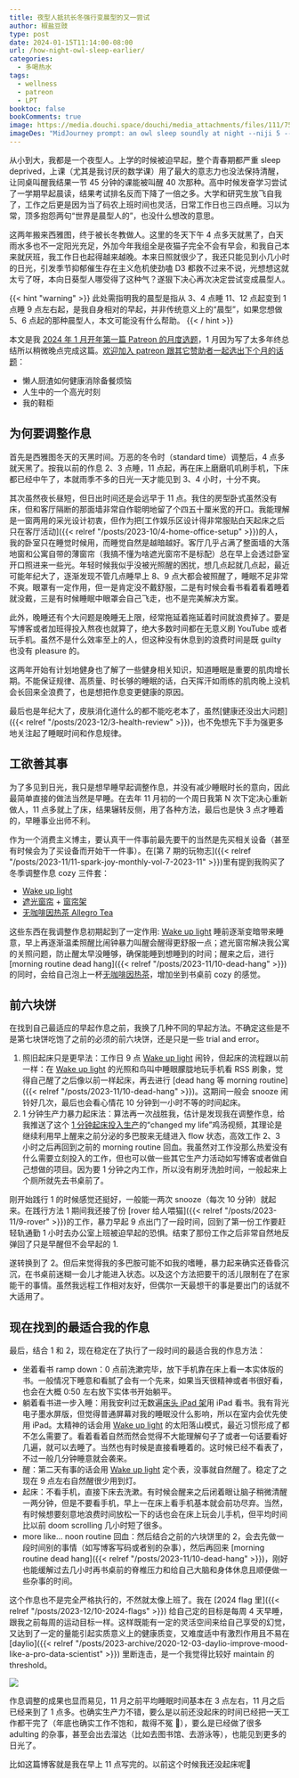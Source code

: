 ```yaml
---
title: 夜型人抵抗长冬强行变晨型的又一尝试
author: 椒盐豆豉
type: post
date: 2024-01-15T11:14:00-08:00
url: /how-night-owl-sleep-earlier/
categories:
  - 多喝热水
tags:
  - wellness
  - patreon
  - LPT
booktoc: false
bookComments: true
image: https://media.douchi.space/douchi/media_attachments/files/111/753/042/859/227/347/original/c21a6acf6027ef0e.png
imageDes: "MidJourney prompt: an owl sleep soundly at night --niji 5 --ar 16:9"
---
```


从小到大，我都是一个夜型人。上学的时候被迫早起，整个青春期都严重 sleep deprived，上课（尤其是我讨厌的数学课）用了最大的意志力也没法保持清醒，让同桌叫醒我结果一节 45 分钟的课能被叫醒 40 次那种。高中时候发奋学习尝试了一学期早起晨读，结果考试排名反而下降了一倍之多。大学和研究生放飞自我了，工作之后更是因为当了码农上班时间也灵活，日常工作日也三四点睡。习以为常，顶多抱怨两句“世界是晨型人的”，也没什么想改的意思。

这两年搬来西雅图，终于被长冬教做人。这里的冬天下午 4 点多天就黑了，白天雨水多也不一定阳光充足，外加今年我组全是夜猫子完全不会有早会，和我自己本来就厌班，我工作日也起得越来越晚。本来日照就很少了，我还只能见到小几小时的日光，引发季节抑郁催生存在主义危机使劲嗑 D3 都救不过来不说，光想想这就太亏了呀，本向日葵型人哪受得了这种气？遂狠下决心再次决定尝试变成晨型人。

{{< hint "warning" >}}
此处需指明我的晨型是指从 3、4 点睡 11、12 点起变到 1 点睡 9 点左右起，是我自身相对的早起，并非传统意义上的“晨型”，如果您想做 5、6 点起的那种晨型人，本文可能没有什么帮助。
{{< / hint >}}

<!--more-->

本文是我 [2024 年 1 月开年第一篇 Patreon 的月度选题](https://www.patreon.com/posts/2024-nian-1-yue-94438796)，1 月因为写了太多年终总结所以稍微晚点完成这篇。[欢迎加入 patreon 跟其它赞助者一起选出下个月的话题](https://www.patreon.com/posts/96458213)：
- 懒人厨渣如何健康消除备餐烦恼
- 人生中的一个高光时刻
- 我的鞋柜

## 为何要调整作息
首先是西雅图冬天的天黑时间。万恶的冬令时（standard time）调整后，4 点多就天黑了。按我以前的作息 2、3 点睡，11 点起，再在床上磨磨叽叽刷手机，下床都已经中午了，本就雨季不多的日光一天才能见到 3、4 小时，十分不爽。

其次虽然夜长昼短，但日出时间还是会远早于 11 点。我住的房型卧式虽然没有床，但和客厅隔断的那面墙非常自作聪明地留了个四五十厘米宽的开口。我能理解是一窗两用的采光设计初衷，但作为把[工作娱乐区设计得非常服贴白天起床之后只在客厅活动]({{< relref "/posts/2023-10/4-home-office-setup" >}})的人，我的卧室只在睡觉时候用，而睡觉自然是越暗越好。客厅几乎占满了整面墙的大落地窗和公寓自带的薄窗帘（我搞不懂为啥遮光窗帘不是标配）总在早上会透过卧室开口照进来一些光。年轻时候我似乎没被光照醒的困扰，想几点起就几点起，最近可能年纪大了，逐渐发现不管几点睡早上 8、9 点大都会被照醒了，睡眠不足非常不爽。眼罩有一定作用，但一是肯定没不戴舒服，二是有时候会看书看着看着睡着就没戴，三是有时候睡眠中眼罩会自己飞走，也不是完美解决方案。

此外，晚睡还有个大问题是晚睡无上限，经常拖延着拖延着时间就浪费掉了。要是写博客或者加班得投入熬夜也就算了，绝大多数时间都在无意义刷 YouTube 或者玩手机。虽然不是什么效率至上的人，但这种没有休息到的浪费时间是既 guilty 也没有 pleasure 的。

这两年开始有计划地健身也了解了一些健身相关知识，知道睡眠是重要的肌肉增长期。不能保证规律、高质量、时长够的睡眠的话，白天挥汗如雨练的肌肉晚上没机会长回来全浪费了，也是想把作息变更健康的原因。

最后也是年纪大了，皮肤消化道什么的都不能吃老本了，虽然[健康还没出大问题]({{< relref "/posts/2023-12/3-health-review" >}})，也不免想先下手为强更多地关注起了睡眠时间和作息规律。

## 工欲善其事
为了多见到日光，我只是想早睡早起调整作息，并没有减少睡眠时长的意向，因此最简单直接的做法当然是早睡。在去年 11 月初的一个周日我第 N 次下定决心重新做人，11 点多就上了床，结果辗转反侧，用了各种方法，最后也是快 3 点才睡着的，早睡事业出师不利。

作为一个消费主义博主，要认真干一件事前最先要干的当然是先买相关设备（甚至有时候会为了买设备而开始干一件事）。在[第 7 期的玩物志]({{< relref "/posts/2023-11/11-spark-joy-monthly-vol-7-2023-11" >}})里有提到我购买了冬季调整作息 cozy 三件套：
- [Wake up light](https://amzn.to/3R0sP09)
- [遮光窗帘](https://amzn.to/3GnRNjR) + [窗帘架](https://amzn.to/3GnK0mc)
- [无咖啡因热茶 Allegro Tea](https://amzn.to/3N8oNjL)

这些东西在我调整作息初期起到了一定作用: [Wake up light](https://amzn.to/3R0sP09) 睡前逐渐变暗带来睡意，早上再逐渐温柔照醒比闹钟暴力叫醒会醒得更舒服一点；遮光窗帘解决我公寓的关照问题，防止醒太早没睡够，确保能睡到想睡到的时间；醒来之后，进行 [morning routine dead hang]({{< relref "/posts/2023-11/10-dead-hang" >}}) 的同时，会给自己泡上一杯[无咖啡因热茶](https://amzn.to/3N8oNjL)，增加坐到书桌前 cozy 的感觉。

## 前六块饼
在找到自己最适应的早起作息之前，我换了几种不同的早起方法。不确定这些是不是第七块饼吃饱了之前的必须的前六块饼，还是只是一些 trial and error。

1. 照旧起床只是更早法：工作日 9 点 [Wake up light](https://amzn.to/3R0sP09) 闹铃，但起床的流程跟以前一样：在 [Wake up light](https://amzn.to/3R0sP09) 的光照和鸟叫中睡眼朦胧地玩手机看 RSS 刷象，觉得自己醒了之后像以前一样起床，再去进行 [dead hang 等 morning routine]({{< relref "/posts/2023-11/10-dead-hang" >}})。这期间一般会 snooze 闹铃好几次，最后也会看心情花 10 分钟到一小时不等的时间起床。
2. 1 分钟生产力暴力起床法：算法再一次战胜我，估计是发现我在调整作息，给我推送了这个 [1 分钟起床投入生产](https://youtu.be/XJOsPyyYork)的“changed my life”鸡汤视频，其理论是继续利用早上醒来之前分泌的多巴胺来无缝进入 flow 状态，高效工作 2、3 小时之后再回到之前的 morning routine 回血。我虽然对工作没那么热爱没有什么需要立刻投入的工作，但也可以做一些其它生产力活动如写博客或者做自己想做的项目。因为要 1 分钟之内工作，所以没有刷牙洗脸时间，一般起来上个厕所就先去书桌前了。

刚开始践行 1 的时候感觉还挺好，一般能一两次 snooze（每次 10 分钟）就起来。在践行方法 1 期间我还接了份 [rover 给人喂猫]({{< relref "/posts/2023-11/9-rover" >}})的工作，暴力早起 9 点出门了一段时间，回到了第一份工作要赶轻轨通勤 1 小时去办公室上班被迫早起的恐惧。结束了那份工作之后非常自然地反弹回了只是早醒但不会早起的 1.

遂转换到了 2。但后来觉得我的多巴胺可能不如我的嗜睡，暴力起来确实还昏昏沉沉，在书桌前迷糊一会儿才能进入状态。以及这个方法把要干的活儿限制在了在家能干的事情。虽然我远程工作相对友好，但偶尔一天最想干的事是要出门的话就不大适用了。

## 现在找到的最适合我的作息

最后，结合 1 和 2，现在稳定在了执行了一段时间的最适合我的作息方法：
- 坐着看书 ramp down：0 点前洗漱完毕，放下手机靠在床上看一本实体版的书。一般情况下睡意和看腻了会有一个先来，如果当天很精神或者书很好看，也会在大概 0:50 左右放下实体书开始躺平。
- 躺着看书进一步入睡：用我安利过无数遍[床头 iPad 架](https://amzn.to/3sg0c0n)用 iPad 看书。我有背光电子墨水屏版，但觉得普通屏幕对我的睡眠没什么影响，所以在室内会优先使用 iPad。太精神的话会用 [Wake up light](https://amzn.to/3R0sP09) 的太阳落山模式，最近习惯形成了都不怎么需要了。看着看着自然而然会觉得不大能理解句子了或者一句话要看好几遍，就可以去睡了。当然也有时候是直接看睡着的。这时候已经不看表了，不过一般几分钟睡意就会袭来。
- 醒：第二天有事的话会用 [Wake up light](https://amzn.to/3R0sP09) 定个表，没事就自然醒了。稳定了之现在 9 点左右自然醒很少用到灯。
- 起床：不看手机，直接下床去洗漱。有时候会醒来之后闭着眼让脑子稍微清醒一两分钟，但是不要看手机，早上一在床上看手机基本就会前功尽弃。当然，有时候想要刻意地浪费时间放松一下的话也会在床上玩会儿手机，但平均时间比以前 doom scrolling 几小时短了很多。
- more like... noon routine 回血：然后结合之前的六块饼里的 2，会去先做一段时间别的事情（如写博客写码或者别的杂事），然后再回来 [morning routine dead hang]({{< relref "/posts/2023-11/10-dead-hang" >}})，刚好也能缓解过去几小时再书桌前的脊椎压力和给自己大脑和身体休息且顺便做一些杂事的时间。

这个作息也不是完全严格执行的，不然就太像上班了。我在 [2024 flag 里]({{< relref "/posts/2023-12/10-2024-flags" >}}) 给自己定的目标是每周 4 天早睡，跟我之前每周的运动目标一样。这样既能有一定的灵活空间来给自己享受的幻觉，又达到了一定的量能引起实质意义上的健康质变，又难度适中有激烈作用且不易在 [daylio]({{< relref "/posts/2023-archive/2020-12-03-daylio-improve-mood-like-a-pro-data-scientist" >}}) 里断连击，是一个我觉得比较好 maintain 的 threshold。

![](https://media.douchi.space/douchi/media_attachments/files/111/761/526/419/088/107/original/288c92c6fa533121.png)

作息调整的成果也显而易见，11 月之前平均睡眠时间基本在 3 点左右，11 月之后已经来到了 1 点多。也确实生产力不错，要么是以前还没起床的时间已经把一天工作都干完了（年底也确实工作不饱和，裁得不冤 🤣），要么是已经做了很多 adulting 的杂事，甚至会出去溜达（比如去图书馆、去游泳等），也能见到更多的日光了。

比如这篇博客就是我在早上 11 点写完的。以前这个时候我还没起床呢🤷